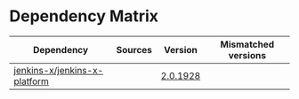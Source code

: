 # Dependency Matrix

Dependency | Sources | Version | Mismatched versions
---------- | ------- | ------- | -------------------
[jenkins-x/jenkins-x-platform](https://github.com/jenkins-x/jenkins-x-platform) |  | [2.0.1928](https://github.com/jenkins-x/jenkins-x-platform/releases/tag/v2.0.1928) | 
